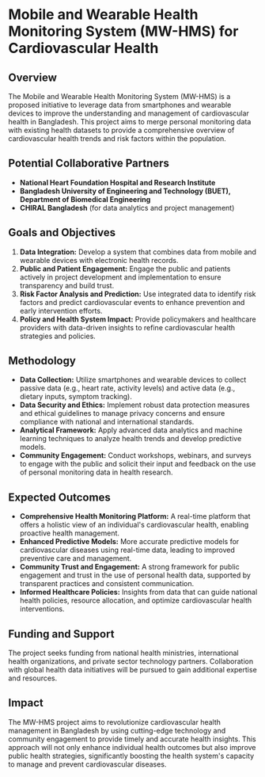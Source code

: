 # Mobile and Wearable Health Monitoring System (MW-HMS) for Cardiovascular Health

## Overview
The Mobile and Wearable Health Monitoring System (MW-HMS) is a proposed initiative to leverage data from smartphones and wearable devices to improve the understanding and management of cardiovascular health in Bangladesh. This project aims to merge personal monitoring data with existing health datasets to provide a comprehensive overview of cardiovascular health trends and risk factors within the population.

## Potential Collaborative Partners
- **National Heart Foundation Hospital and Research Institute**
- **Bangladesh University of Engineering and Technology (BUET), Department of Biomedical Engineering**
- **CHIRAL Bangladesh** (for data analytics and project management)

## Goals and Objectives
1. **Data Integration:** Develop a system that combines data from mobile and wearable devices with electronic health records.
2. **Public and Patient Engagement:** Engage the public and patients actively in project development and implementation to ensure transparency and build trust.
3. **Risk Factor Analysis and Prediction:** Use integrated data to identify risk factors and predict cardiovascular events to enhance prevention and early intervention efforts.
4. **Policy and Health System Impact:** Provide policymakers and healthcare providers with data-driven insights to refine cardiovascular health strategies and policies.

## Methodology
- **Data Collection:** Utilize smartphones and wearable devices to collect passive data (e.g., heart rate, activity levels) and active data (e.g., dietary inputs, symptom tracking).
- **Data Security and Ethics:** Implement robust data protection measures and ethical guidelines to manage privacy concerns and ensure compliance with national and international standards.
- **Analytical Framework:** Apply advanced data analytics and machine learning techniques to analyze health trends and develop predictive models.
- **Community Engagement:** Conduct workshops, webinars, and surveys to engage with the public and solicit their input and feedback on the use of personal monitoring data in health research.

## Expected Outcomes
- **Comprehensive Health Monitoring Platform:** A real-time platform that offers a holistic view of an individual's cardiovascular health, enabling proactive health management.
- **Enhanced Predictive Models:** More accurate predictive models for cardiovascular diseases using real-time data, leading to improved preventive care and management.
- **Community Trust and Engagement:** A strong framework for public engagement and trust in the use of personal health data, supported by transparent practices and consistent communication.
- **Informed Healthcare Policies:** Insights from data that can guide national health policies, resource allocation, and optimize cardiovascular health interventions.

## Funding and Support
The project seeks funding from national health ministries, international health organizations, and private sector technology partners. Collaboration with global health data initiatives will be pursued to gain additional expertise and resources.

## Impact
The MW-HMS project aims to revolutionize cardiovascular health management in Bangladesh by using cutting-edge technology and community engagement to provide timely and accurate health insights. This approach will not only enhance individual health outcomes but also improve public health strategies, significantly boosting the health system's capacity to manage and prevent cardiovascular diseases.
